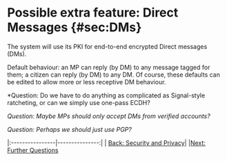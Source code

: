# Possible extra feature: Direct Messages {#sec:DMs}

The system will use its PKI for end-to-end encrypted Direct messages
(DMs).

Default behaviour: an MP can reply (by DM) to any message tagged for
them; a citizen can reply (by DM) to any DM. Of course, these defaults
can be edited to allow more or less receptive DM behaviour.

*Question: Do we have to do anything as complicated as Signal-style
ratcheting, or can we simply use one-pass ECDH? 

*Question: Maybe MPs should only accept DMs from verified accounts?*

*Question: Perhaps we should just use PGP?*

|:----------------|---------------:|
| [Back: Security and Privacy](https://righttoaskorg.github.io/righttoask-docs/SecurityAndPrivacy)| |[Next: Further Questions](https://righttoaskorg.github.io/righttoask-docs/DiscussionAndFurtherQuestions) 